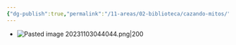 ```yaml
---
{"dg-publish":true,"permalink":"/11-areas/02-biblioteca/cazando-mitos/","noteIcon":""}
---
```


- ![Pasted image 20231103044044.png|200](/img/user/11%20%C3%81reas%20%E2%9A%99/02%20Biblioteca/%F0%9F%92%BE%20Adjuntos/Pasted%20image%2020231103044044.png)